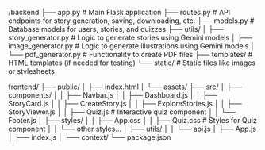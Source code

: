 /backend
├── app.py                # Main Flask application
├── routes.py             # API endpoints for story generation, saving, downloading, etc.
├── models.py             # Database models for users, stories, and quizzes
├── utils/
│   ├── story_generator.py # Logic to generate stories using Gemini models
│   ├── image_generator.py # Logic to generate illustrations using Gemini models
│   └── pdf_generator.py   # Functionality to create PDF files
├── templates/            # HTML templates (if needed for testing)
└── static/               # Static files like images or stylesheets


frontend/
├── public/
│   ├── index.html
│   └── assets/
├── src/
│   ├── components/
│   │   ├── Navbar.js
│   │   ├── Dashboard.js
│   │   ├── StoryCard.js
│   │   ├── CreateStory.js
│   │   ├── ExploreStories.js
│   │   ├── StoryViewer.js
│   │   ├── Quiz.js               # Interactive quiz component
│   │   └── Footer.js
│   ├── styles/
│   │   ├── App.css
│   │   ├── Quiz.css              # Styles for Quiz component
│   │   └── other styles...
│   ├── utils/
│   │   └── api.js
│   ├── App.js
│   ├── index.js
│   └── context/
└── package.json
